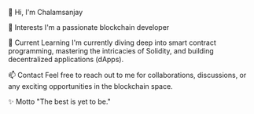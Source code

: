 👋 Hi, I'm Chalamsanjay

 👀 Interests
I'm a passionate blockchain developer 

🌱 Current Learning
I'm currently diving deep into smart contract programming, mastering the intricacies of Solidity, and building decentralized applications (dApps).

 📫 Contact
Feel free to reach out to me for collaborations, discussions, or any exciting opportunities in the blockchain space.

✨ Motto
"The best is yet to be."


<!---
chalamsanju/chalamsanju is a ✨ special ✨ repository because its `README.md` (this file) appears on your GitHub profile.
You can click the Preview link to take a look at your changes.
--->
